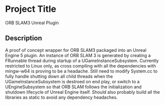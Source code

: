 # Project Title

ORB SLAM3 Unreal Plugin

## Description

A proof of concept wrapper for ORB SLAM3 packaged into an Unreal Engine 5 plugin. An instance of ORB SLAM 3 is generated by creating a FRunnable thread during startup of a UGameInstanceSubsystem. Currently restricted to Linux only, as cross compiling with all the dependencies with mingw-w64 is proving to be a headache. Still need to modify System.cc to fully handle shutting down all child threads when the UGameInstanceSubsystem is destroed on end play, or switch to a UEngineSubsystem so that ORB SLAM follows the initialization and shutdown lifecycle of Unreal Engine itself. Should also probably build all the libraries as static to avoid any dependency headaches.


